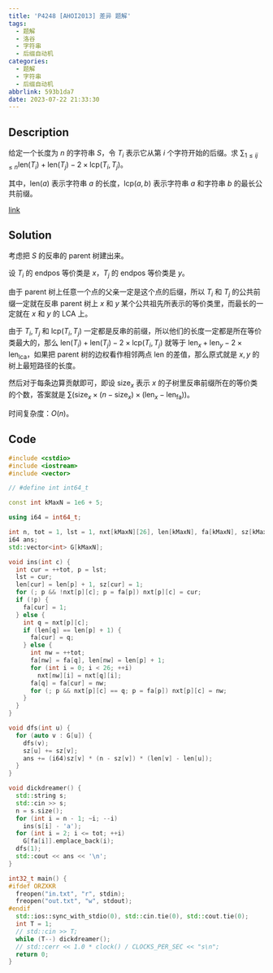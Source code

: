 ```yaml
---
title: 'P4248 [AHOI2013] 差异 题解'
tags:
  - 题解
  - 洛谷
  - 字符串
  - 后缀自动机
categories:
  - 题解
  - 字符串
  - 后缀自动机
abbrlink: 593b1da7
date: 2023-07-22 21:33:30
---
```


## Description

给定一个长度为 $n$ 的字符串 $S$，令 $T_i$ 表示它从第 $i$ 个字符开始的后缀。求 $\displaystyle \sum_{1\leq ij\leq n}\text{len}(T_i)+\text{len}(T_j)-2\times\text{lcp}(T_i,T_j)$。

其中，$\text{len}(a)$ 表示字符串 $a$ 的长度，$\text{lcp}(a,b)$ 表示字符串 $a$ 和字符串 $b$ 的最长公共前缀。

[link](https://www.luogu.com.cn/problem/P4248)

<!--more-->

## Solution

考虑把 $S$ 的反串的 parent 树建出来。

设 $T_i$ 的 endpos 等价类是 $x$，$T_j$ 的 endpos 等价类是 $y$。

由于 parent 树上任意一个点的父亲一定是这个点的后缀，所以 $T_i$ 和 $T_j$ 的公共前缀一定就在反串 parent 树上 $x$ 和 $y$ 某个公共祖先所表示的等价类里，而最长的一定就在 $x$ 和 $y$ 的 LCA 上。

由于 $T_i,T_j$ 和 $\text{lcp}(T_i,T_j)$ 一定都是反串的前缀，所以他们的长度一定都是所在等价类最大的，那么 $\text{len}(T_i)+\text{len}(T_j)-2\times\text{lcp}(T_i,T_j)$ 就等于 $\text{len}_x+\text{len}_y-2\times \text{len}_\text{lca}$，如果把 parent 树的边权看作相邻两点 $\text{len}$ 的差值，那么原式就是 $x,y$ 的树上最短路径的长度。

然后对于每条边算贡献即可，即设 $\text{size}_x$ 表示 $x$ 的子树里反串前缀所在的等价类的个数，答案就是 $\displaystyle\sum\left(\text{size}_x\times(n-\text{size}_x)\times(\text{len}_x-\text{len}_\text{fa})\right)$。

时间复杂度：$O(n)$。

## Code

```cpp
#include <cstdio>
#include <iostream>
#include <vector>

// #define int int64_t

const int kMaxN = 1e6 + 5;

using i64 = int64_t;

int n, tot = 1, lst = 1, nxt[kMaxN][26], len[kMaxN], fa[kMaxN], sz[kMaxN];
i64 ans;
std::vector<int> G[kMaxN];

void ins(int c) {
  int cur = ++tot, p = lst;
  lst = cur;
  len[cur] = len[p] + 1, sz[cur] = 1;
  for (; p && !nxt[p][c]; p = fa[p]) nxt[p][c] = cur;
  if (!p) {
    fa[cur] = 1;
  } else {
    int q = nxt[p][c];
    if (len[q] == len[p] + 1) {
      fa[cur] = q;
    } else {
      int nw = ++tot;
      fa[nw] = fa[q], len[nw] = len[p] + 1;
      for (int i = 0; i < 26; ++i)
        nxt[nw][i] = nxt[q][i];
      fa[q] = fa[cur] = nw;
      for (; p && nxt[p][c] == q; p = fa[p]) nxt[p][c] = nw;
    }
  }
}

void dfs(int u) {
  for (auto v : G[u]) {
    dfs(v);
    sz[u] += sz[v];
    ans += (i64)sz[v] * (n - sz[v]) * (len[v] - len[u]);
  }
}

void dickdreamer() {
  std::string s;
  std::cin >> s;
  n = s.size();
  for (int i = n - 1; ~i; --i)
    ins(s[i] - 'a');
  for (int i = 2; i <= tot; ++i)
    G[fa[i]].emplace_back(i);
  dfs(1);
  std::cout << ans << '\n';
}

int32_t main() {
#ifdef ORZXKR
  freopen("in.txt", "r", stdin);
  freopen("out.txt", "w", stdout);
#endif
  std::ios::sync_with_stdio(0), std::cin.tie(0), std::cout.tie(0);
  int T = 1;
  // std::cin >> T;
  while (T--) dickdreamer();
  // std::cerr << 1.0 * clock() / CLOCKS_PER_SEC << "s\n";
  return 0;
}
```
